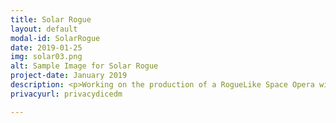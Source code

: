 ```yaml
---
title: Solar Rogue
layout: default
modal-id: SolarRogue
date: 2019-01-25
img: solar03.png
alt: Sample Image for Solar Rogue
project-date: January 2019
description: <p>Working on the production of a RogueLike Space Opera with a nethack feel but for modern generation. Sci-fi ships flying through empty space in solar systems randomly generated and full of ennemy ships, planets, suns, space stations, etc. </p><p>Made using <a href="https://godotengine.org/">Godot Engine</a>, Check out the source on <a href="https://github.com/Ombarus/SolarRogue">Github</a></p>
privacyurl: privacydicedm

---
```

